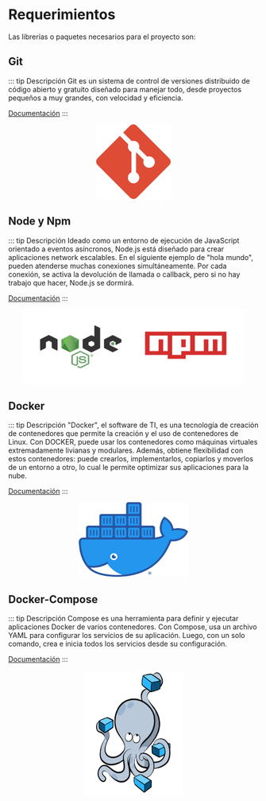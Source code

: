 # Requerimientos

Las librerías o paquetes necesarios para el proyecto son:

## Git

::: tip Descripción
Git es un sistema de control de versiones distribuido de código abierto y gratuito diseñado para manejar todo, desde proyectos pequeños a muy grandes, con velocidad y eficiencia.


[Documentación](https://git-scm.com/)
:::
<center>
    <img src="../.vuepress/public/git.png" alt="Git" width="150" height="150">
</center>

## Node y Npm

::: tip Descripción
Ideado como un entorno de ejecución de JavaScript orientado a eventos asíncronos, Node.js está diseñado para crear aplicaciones network escalables. En el siguiente ejemplo de "hola mundo", pueden atenderse muchas conexiones simultáneamente. Por cada conexión, se activa la devolución de llamada o callback, pero si no hay trabajo que hacer, Node.js se dormirá.


[Documentación](https://nodejs.org/es/)
:::
<center>
    <img src="../.vuepress/public/node_npm.png" alt="Node" width="450" height="150">
</center>

## Docker

::: tip Descripción
"Docker", el software de TI, es una tecnología de creación de contenedores que permite la creación y el uso de contenedores de Linux.
Con DOCKER, puede usar los contenedores como máquinas virtuales extremadamente livianas y modulares. Además, obtiene flexibilidad con estos contenedores: puede crearlos, implementarlos, copiarlos y moverlos de un entorno a otro, lo cual le permite optimizar sus aplicaciones para la nube.

[Documentación](https://www.docker.com/)
:::
<center>
    <img src="../.vuepress/public/docker.png" alt="Node" width="220" height="150">
</center>

## Docker-Compose

::: tip Descripción
Compose es una herramienta para definir y ejecutar aplicaciones Docker de varios contenedores. Con Compose, usa un archivo YAML para configurar los servicios de su aplicación. Luego, con un solo comando, crea e inicia todos los servicios desde su configuración.

[Documentación](https://docs.docker.com/compose/)
:::
<center>
    <img src="../.vuepress/public/docker-compose.png" alt="Node" width="200" height="250">
</center>